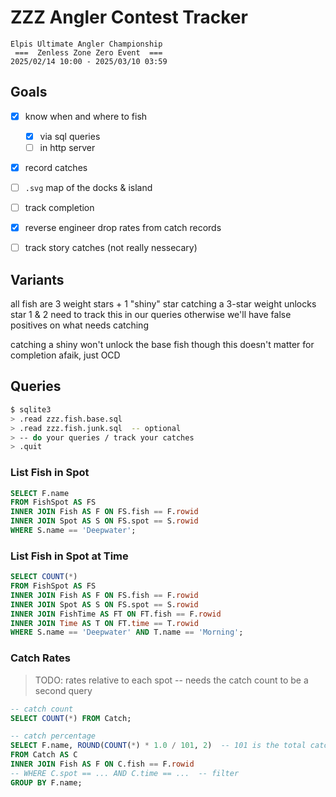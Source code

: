 # ZZZ Angler Contest Tracker
```
Elpis Ultimate Angler Championship
 ===  Zenless Zone Zero Event  ===
2025/02/14 10:00 - 2025/03/10 03:59
```


## Goals
 - [x] know when and where to fish
   - [x] via sql queries
   - [ ] in http server
 - [x] record catches
 - [ ] `.svg` map of the docks & island
 - [ ] track completion
 - [x] reverse engineer drop rates from catch records
 - [ ] track story catches (not really nessecary)


## Variants
all fish are 3 weight stars + 1 "shiny" star
catching a 3-star weight unlocks star 1 & 2
need to track this in our queries
otherwise we'll have false positives on what needs catching

catching a shiny won't unlock the base fish
though this doesn't matter for completion afaik, just OCD


## Queries
```bash
$ sqlite3
> .read zzz.fish.base.sql
> .read zzz.fish.junk.sql  -- optional
> -- do your queries / track your catches
> .quit
```

### List Fish in Spot
```sql
SELECT F.name
FROM FishSpot AS FS
INNER JOIN Fish AS F ON FS.fish == F.rowid
INNER JOIN Spot AS S ON FS.spot == S.rowid
WHERE S.name == 'Deepwater';
```

### List Fish in Spot at Time
```sql
SELECT COUNT(*)
FROM FishSpot AS FS
INNER JOIN Fish AS F ON FS.fish == F.rowid
INNER JOIN Spot AS S ON FS.spot == S.rowid
INNER JOIN FishTime AS FT ON FT.fish == F.rowid
INNER JOIN Time AS T ON FT.time == T.rowid
WHERE S.name == 'Deepwater' AND T.name == 'Morning';
```

### Catch Rates
> TODO: rates relative to each spot
> -- needs the catch count to be a second query
```sql
-- catch count
SELECT COUNT(*) FROM Catch;

-- catch percentage
SELECT F.name, ROUND(COUNT(*) * 1.0 / 101, 2)  -- 101 is the total catch count
FROM Catch AS C
INNER JOIN Fish AS F ON C.fish == F.rowid
-- WHERE C.spot == ... AND C.time == ...  -- filter
GROUP BY F.name;
```
